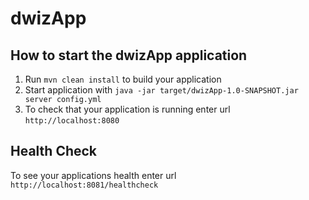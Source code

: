 # dwizApp

How to start the dwizApp application
---

1. Run `mvn clean install` to build your application
1. Start application with `java -jar target/dwizApp-1.0-SNAPSHOT.jar server config.yml`
1. To check that your application is running enter url `http://localhost:8080`

Health Check
---

To see your applications health enter url `http://localhost:8081/healthcheck`

